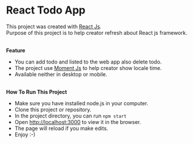 # React Todo App

This project was created with [React Js](https://reactjs.org/).<br>
Purpose of this project is to help creator refresh about React js framework.<br><br>

**Feature**
- You can add todo and listed to the web app also delete todo.
- The project use [Moment Js](https://momentjs.com/) to help creator show locale time.
- Available neither in desktop or mobile.<br><br>

**How To Run This Project**

- Make sure you have installed node.js in your computer.
- Clone this project or repository.
- In the project directory, you can run `npm start`
- Open [http://localhost:3000](http://localhost:3000) to view it in the browser.
- The page will reload if you make edits.
- Enjoy :-)